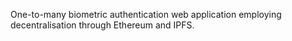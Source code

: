 One-to-many biometric authentication web application employing decentralisation through Ethereum and IPFS.

